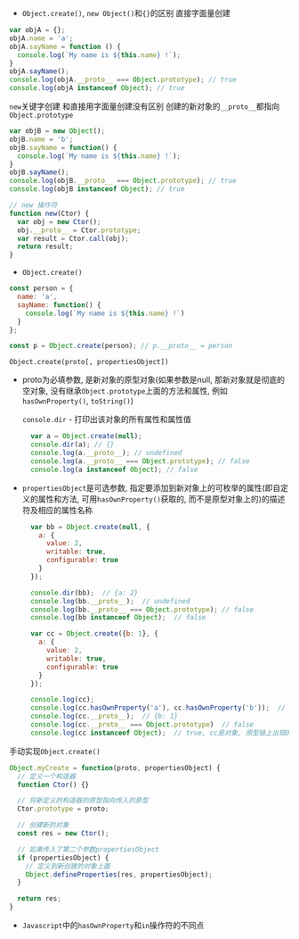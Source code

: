 - `Object.create()`, `new Object()`和`{}`的区别
直接字面量创建
```javascript
var objA = {};
objA.name = 'a';
objA.sayName = function () {
  console.log(`My name is ${this.name} !`);
}
objA.sayName();
console.log(objA.__proto__ === Object.prototype); // true
console.log(objA instanceof Object); // true
```

`new`关键字创建
和直接用字面量创建没有区别
创建的新对象的`__proto__`都指向`Object.prototype`
```javascript
var objB = new Object();
objB.name = 'b';
objB.sayName = function() {
  console.log(`My name is ${this.name} !`);
}
objB.sayName();
console.log(objB.__proto__ === Object.prototype); // true
console.log(objB instanceof Object); // true
```

```javascript
// new 操作符
function new(Ctor) {
  var obj = new Ctor();
  obj.__proto__ = Ctor.prototype;
  var result = Ctor.call(obj);
  return result;
}
```

- `Object.create()`
```javascript
const person = {
  name: 'a',
  sayName: function() {
    console.log(`My name is ${this.name} !`)
  }
};

const p = Object.create(person); // p.__proto__ = person
```
`Object.create(proto[, propertiesObject])`
  - proto为必填参数, 是新对象的原型对象(如果参数是null, 那新对象就是彻底的空对象, 没有继承`Object.prototype`上面的方法和属性, 例如`hasOwnProperty()`, `toString()`)

    `console.dir` - 打印出该对象的所有属性和属性值

    ```javascript
      var a = Object.create(null);
      console.dir(a); // {}
      console.log(a.__proto__); // undefined
      console.log(a.__proto__ === Object.prototype); // false
      console.log(a instanceof Object); // false 
    ```
  - `propertiesObject`是可选参数, 指定要添加到新对象上的可枚举的属性(即自定义的属性和方法, 可用`hasOwnProperty()`获取的, 而不是原型对象上的)的描述符及相应的属性名称
    ```javascript
      var bb = Object.create(null, {
        a: {
          value: 2,
          writable: true,
          configurable: true
        }
      });

      console.dir(bb);  // {a: 2}
      console.log(bb.__proto__);  // undefined
      console.log(bb.__proto__ === Object.prototype); // false
      console.log(bb instanceof Object);  // false
    ```

    ```javascript
      var cc = Object.create({b: 1}, {
        a: {
          value: 2,
          writable: true,
          configurable: true
        }
      });

      console.log(cc);
      console.log(cc.hasOwnProperty('a'), cc.hasOwnProperty('b'));  // true false, 说明第二个参数设置的是新对象自身可枚举的属性
      console.log(cc.__proto__);  // {b: 1}
      console.log(cc.__proto__ === Object.prototype)  // false
      console.log(cc instanceof Object);  // true, cc是对象, 原型链上出现Object 
    ```

手动实现`Object.create()`
```javascript
Object.myCreate = function(proto, propertiesObject) {
  // 定义一个构造器
  function Ctor() {}

  // 将新定义的构造器的原型指向传入的原型
  Ctor.prototype = proto;

  // 创建新的对象
  const res = new Ctor();

  // 如果传入了第二个参数propertiesObject
  if (propertiesObject) {
    // 定义到新创建的对象上面
    Object.defineProperties(res, propertiesObject);
  }

  return res;
}
```

- `Javascript`中的`hasOwnProperty`和`in`操作符的不同点

